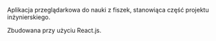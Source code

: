 Aplikacja przeglądarkowa do nauki z fiszek, stanowiąca część projektu inżynierskiego.

Zbudowana przy użyciu React.js.
